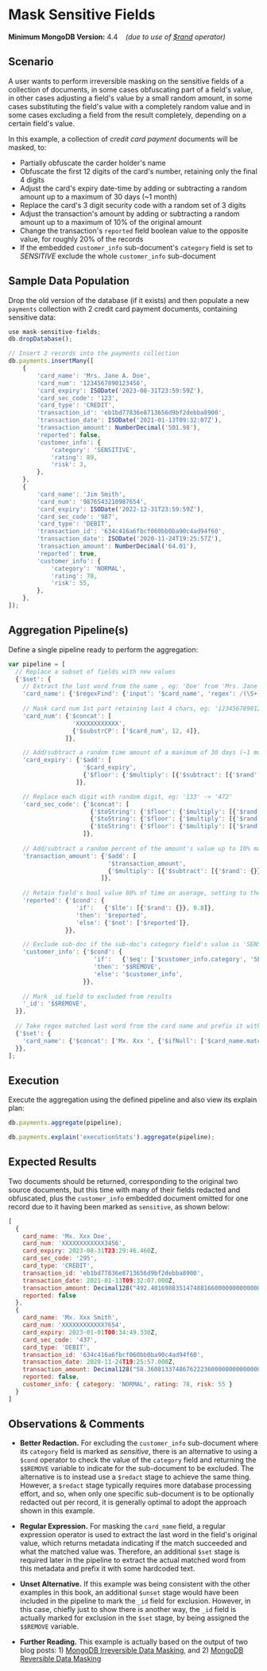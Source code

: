 # Mask Sensitive Fields

__Minimum MongoDB Version:__ 4.4 &nbsp;&nbsp; _(due to use of [$rand](https://docs.mongodb.com/manual/reference/operator/aggregation/rand/) operator)_


## Scenario

A user wants to perform irreversible masking on the sensitive fields of a collection of documents, in some cases obfuscating part of a field's value, in other cases adjusting a field's value by a small random amount, in some cases substituting the field's value with a completely random value and in some cases excluding a field from the result completely, depending on a certain field's value.

In this example, a collection of _credit card payment_ documents will be masked, to:
 * Partially obfuscate the carder holder's name
 * Obfuscate the first 12 digits of the card's number, retaining only the final 4 digits
 * Adjust the card's expiry date-time by adding or subtracting a random amount up to a maximum of 30 days (~1 month)
 * Replace the card's 3 digit security code with a random set of 3 digits
 * Adjust the transaction's amount by adding or subtracting a random amount up to a maximum of 10% of the original amount
 * Change the transaction's `reported` field boolean value to the opposite value, for roughly 20% of the records
 * If the embedded `customer_info` sub-document's `category` field is set to _SENSITIVE_ exclude the whole `customer_info` sub-document

## Sample Data Population

Drop the old version of the database (if it exists) and then populate a new `payments` collection with 2 credit card payment documents, containing sensitive data:

```javascript
use mask-sensitive-fields;
db.dropDatabase();

// Insert 2 records into the payments collection
db.payments.insertMany([
    {
        'card_name': 'Mrs. Jane A. Doe',
        'card_num': '1234567890123456',
        'card_expiry': ISODate('2023-08-31T23:59:59Z'),
        'card_sec_code': '123',
        'card_type': 'CREDIT',        
        'transaction_id': 'eb1bd77836e8713656d9bf2debba8900',
        'transaction_date': ISODate('2021-01-13T09:32:07Z'),
        'transaction_amount': NumberDecimal('501.98'),
        'reported': false,
        'customer_info': {
            'category': 'SENSITIVE',
            'rating': 89,
            'risk': 3,
        },
    },
    {
        'card_name': 'Jim Smith',
        'card_num': '9876543210987654',
        'card_expiry': ISODate('2022-12-31T23:59:59Z'),
        'card_sec_code': '987',
        'card_type': 'DEBIT',        
        'transaction_id': '634c416a6fbcf060bb0ba90c4ad94f60',
        'transaction_date': ISODate('2020-11-24T19:25:57Z'),
        'transaction_amount': NumberDecimal('64.01'),
        'reported': true,
        'customer_info': {
            'category': 'NORMAL',
            'rating': 78,
            'risk': 55,
        },
    },
]);
```


## Aggregation Pipeline(s)

Define a single pipeline ready to perform the aggregation:

```javascript
var pipeline = [
  // Replace a subset of fields with new values
  {'$set': {
    // Extract the last word from the name , eg: 'Doe' from 'Mrs. Jane A. Doe'
    'card_name': {'$regexFind': {'input': '$card_name', 'regex': /(\S+)$/}},
          
    // Mask card num 1st part retaining last 4 chars, eg: '1234567890123456' -> 'XXXXXXXXXXXX3456'
    'card_num': {'$concat': [
                  'XXXXXXXXXXXX',
                  {'$substrCP': ['$card_num', 12, 4]},
                ]},                     

    // Add/subtract a random time amount of a maximum of 30 days (~1 month) each-way
    'card_expiry': {'$add': [
                     '$card_expiry',
                     {'$floor': {'$multiply': [{'$subtract': [{'$rand': {}}, 0.5]}, 2*30*24*60*60*1000]}},
                   ]},                     

    // Replace each digit with random digit, eg: '133' -> '472'
    'card_sec_code': {'$concat': [
                       {'$toString': {'$floor': {'$multiply': [{'$rand': {}}, 10]}}},
                       {'$toString': {'$floor': {'$multiply': [{'$rand': {}}, 10]}}},
                       {'$toString': {'$floor': {'$multiply': [{'$rand': {}}, 10]}}},
                     ]},
                     
    // Add/subtract a random percent of the amount's value up to 10% maximum each-way
    'transaction_amount': {'$add': [
                            '$transaction_amount',
                            {'$multiply': [{'$subtract': [{'$rand': {}}, 0.5]}, 0.2, '$transaction_amount']},
                          ]},
                          
    // Retain field's bool value 80% of time on average, setting to the opposite value 20% of time
    'reported': {'$cond': {
                   'if':   {'$lte': [{'$rand': {}}, 0.8]},
                   'then': '$reported',
                   'else': {'$not': ['$reported']},
                }},      

    // Exclude sub-doc if the sub-doc's category field's value is 'SENSITIVE'
    'customer_info': {'$cond': {
                        'if':   {'$eq': ['$customer_info.category', 'SENSITIVE']}, 
                        'then': '$$REMOVE',     
                        'else': '$customer_info',
                     }},                                         
                
    // Mark _id field to excluded from results
    '_id': '$$REMOVE',                
  }},
  
  // Take regex matched last word from the card name and prefix it with hardcoded value
  {'$set': {
    'card_name': {'$concat': ['Mx. Xxx ', {'$ifNull': ['$card_name.match', 'Anonymous']}]},                       
  }},
];
```


## Execution

Execute the aggregation using the defined pipeline and also view its explain plan:

```javascript
db.payments.aggregate(pipeline);
```

```javascript
db.payments.explain('executionStats').aggregate(pipeline);
```


## Expected Results

Two documents should be returned, corresponding to the original two source documents, but this time with many of their fields redacted and obfuscated, plus the `customer_info` embedded document omitted for one record due to it having been marked as `sensitive`, as shown below:

```javascript
[
  {
    card_name: 'Mx. Xxx Doe',
    card_num: 'XXXXXXXXXXXX3456',
    card_expiry: 2023-08-31T23:29:46.460Z,
    card_sec_code: '295',
    card_type: 'CREDIT',
    transaction_id: 'eb1bd77836e8713656d9bf2debba8900',
    transaction_date: 2021-01-13T09:32:07.000Z,
    transaction_amount: Decimal128("492.4016988351474881660000000000000"),
    reported: false
  },
  {
    card_name: 'Mx. Xxx Smith',
    card_num: 'XXXXXXXXXXXX7654',
    card_expiry: 2023-01-01T00:34:49.330Z,
    card_sec_code: '437',
    card_type: 'DEBIT',
    transaction_id: '634c416a6fbcf060bb0ba90c4ad94f60',
    transaction_date: 2020-11-24T19:25:57.000Z,
    transaction_amount: Decimal128("58.36081337486762223600000000000000"),
    reported: false,
    customer_info: { category: 'NORMAL', rating: 78, risk: 55 }
  }
]
```


## Observations & Comments

 * __Better Redaction.__ For excluding the `customer_info` sub-document where its `category` field is marked as _sensitive_, there is an alternative to using a `$cond` operator to check the value of the `category` field and returning the `$$REMOVE` variable to indicate for the sub-document to be excluded. The alternative is to instead use a `$redact` stage to achieve the same thing. However, a `$redact` stage typically requires more database processing effort, and so, when only one specific sub-document is to be optionally redacted out per record, it is generally optimal to adopt the approach shown in this example.
 
 * __Regular Expression.__ For masking the `card_name` field, a regular expression operator is used to extract the last word in the field's original value, which returns metadata indicating if the match succeeded and what the matched value was. Therefore, an additional `$set` stage is required later in the pipeline to extract the actual matched word from this metadata and prefix it with some hardcoded text.
 
 * __Unset Alternative.__ If this example was being consistent with the other examples in this book, an additional `$unset` stage would have been included in the pipeline to mark the `_id` field for exclusion. However, in this case, chiefly just to show there is another way, the `_id` field is actually marked for exclusion in the `$set` stage, by being assigned the `$$REMOVE` variable.
 
 * __Further Reading.__ This example is actually based on the output of two blog posts: 1) [MongoDB Irreversible Data Masking](https://pauldone.blogspot.com/2021/02/mongdb-data-masking.html), and 2) [MongoDB Reversible Data Masking](https://pauldone.blogspot.com/2021/02/mongdb-reversible-data-masking.html)
 
